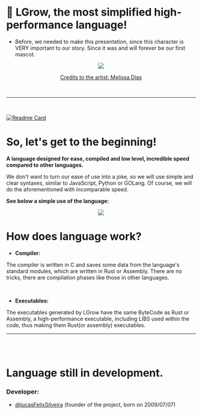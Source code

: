 # 🐹 LGrow, the most simplified high-performance language!

- Before, we needed to make this presentation, since this character is VERY important to our story. Since it was and will forever be our first mascot.

<div align="center">
  <img src="https://imgur.com/LDUrbQb.png">
  
  <a href="https://www.instagram.com/merly_.murakami/">Credits to the artist: Melissa Dias</a>
</div>

<br>
<hr>
<br>

[![Readme Card](https://github-readme-stats.vercel.app/api/pin/?username=LGrow&repo=LGrow&show_icons=true&theme=transparent&border_color=ccc50&show_owner=true&icon_color=6F34ad&text_color=cccccc)](https://github.com/LGrow/LGrow)

# So, let's get to the beginning!

**A language designed for ease, compiled and low level, incredible speed compared to other languages.**

We don't want to turn our ease of use into a joke, so we will use simple and clear syntaxes, similar to JavaScript, Python or GOLang. Of course, we will do the aforementioned with incomparable speed.

**See below a simple use of the language:**
<div align="center">
  <img src="https://imgur.com/jwkaw9Q.png">
</div>

# How does language work?
- **Compiler:** 

The compiler is written in C and saves some data from the language's standard modules, which are written in Rust or Assembly. There are no tricks, there are compilation phases like those in other languages.

<br>

- **Executables:** 

The executables generated by LGrow have the same ByteCode as Rust or Assembly, a high-performance executable, including LIBS used within the code, thus making them Rust(or assembly) executables.


<hr>

<br>
<br>

# Language still in development.
### Developer:
- [@lucasFelixSilveira](https://github.com/lucasFelixSilveira) (founder of the project, born on 2009/07/07)
